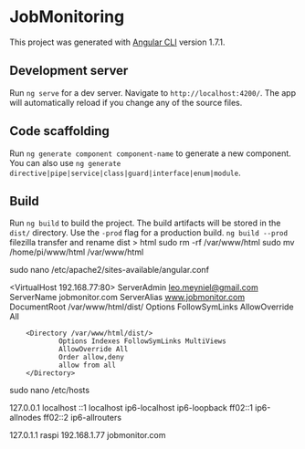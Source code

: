 # JobMonitoring

This project was generated with [Angular CLI](https://github.com/angular/angular-cli) version 1.7.1.

## Development server

Run `ng serve` for a dev server. Navigate to `http://localhost:4200/`. The app will automatically reload if you change any of the source files.

## Code scaffolding

Run `ng generate component component-name` to generate a new component. You can also use `ng generate directive|pipe|service|class|guard|interface|enum|module`.

## Build

Run `ng build` to build the project. The build artifacts will be stored in the `dist/` directory. Use the `-prod` flag for a production build.
`ng build --prod`
filezilla transfer and rename dist > html
sudo rm -rf /var/www/html
sudo mv /home/pi/www/html /var/www/html

sudo nano  /etc/apache2/sites-available/angular.conf

<VirtualHost 192.168.77:80>
        ServerAdmin leo.meyniel@gmail.com
        ServerName jobmonitor.com
        ServerAlias www.jobmonitor.com
        DocumentRoot /var/www/html/dist/
        <Directory />
                Options FollowSymLinks
                AllowOverride All
        </Directory>

        <Directory /var/www/html/dist/>
                Options Indexes FollowSymLinks MultiViews
                AllowOverride All
                Order allow,deny
                allow from all
        </Directory>
</VirtualHost>



sudo nano /etc/hosts

127.0.0.1       localhost
::1             localhost ip6-localhost ip6-loopback
ff02::1         ip6-allnodes
ff02::2         ip6-allrouters

127.0.1.1       raspi
192.168.1.77    jobmonitor.com
